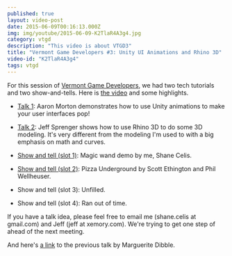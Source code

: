 ```yaml
---
published: true
layout: video-post
date: 2015-06-09T00:16:13.000Z
img: img/youtube/2015-06-09-K2TlaR4A3g4.jpg
category: vtgd
description: "This video is about VTGD3"
title: "Vermont Game Developers #3: Unity UI Animations and Rhino 3D"
video-id: "K2TlaR4A3g4"
tags: vtgd
---
```

For this session of [Vermont Game Developers](http://www.meetup.com/Vermont-Game-Developers/), we had two tech tutorials and two show-and-tells.  Here is [the video](https://www.youtube.com/watch?v=K2TlaR4A3g4) and some highlights.

* [Talk 1](https://www.youtube.com/watch?v=K2TlaR4A3g4): Aaron Morton demonstrates how to use Unity animations to make your user interfaces pop!

* [Talk 2](https://youtu.be/K2TlaR4A3g4?t=19m18s): Jeff Sprenger shows how to use Rhino 3D to do some 3D modeling.  It's very different from the modeling I'm used to with a big emphasis on math and curves.

* [Show and tell (slot 1)](https://youtu.be/K2TlaR4A3g4?t=54m24s): Magic wand demo by me, Shane Celis.

* [Show and tell (slot 2)](https://youtu.be/K2TlaR4A3g4?t=1h8s): Pizza Underground by Scott Ethington
and Phil Wellheuser.

* Show and tell (slot 3): Unfilled.

* Show and tell (slot 4): Ran out of time.

If you have a talk idea, please feel free to email me (shane.celis at gmail.com) and Jeff (jeff at xemory.com). We're trying to get one step of ahead of the next meeting.

And here's [a link](/vtgd/2015/06/08/vermont-game-developers-2-how-to-thrive-as-an-independent-studio/) to the previous talk by Marguerite Dibble.
